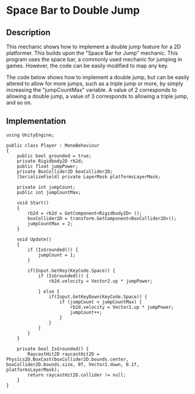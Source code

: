 # Space Bar to Double Jump

## Description
This mechanic shows how to implement a double jump feature for a 2D platformer. This builds upon the
"Space Bar for Jump" mechanic. This program uses the space bar, a commonly used mechanic for jumping
in games. However, the code can be easily modified to map any key. 

The code below shows how to implement a double jump, but can be easily altered to allow for more jumps,
such as a triple jump or more, by simply increasing the "jumpCountMax" variable. A value of 2 corresponds
to allowing a double jump, a value of 3 corresponds to allowing a triple jump, and so on.

## Implementation

    using UnityEngine;

    public class Player : MonoBehaviour
    {
        public bool grounded = true;
        private Rigidbody2D rb2d;
        public float jumpPower;
        private BoxCollider2D boxCollider2D;
        [SerializeField] private LayerMask platformsLayerMask;

        private int jumpCount;
        public int jumpCountMax;

        void Start()
        {
            rb2d = rb2d = GetComponent<Rigidbody2D> ();
            boxCollider2D = transform.GetComponent<BoxCollider2D>();
            jumpCountMax = 2;
        }

        void Update()
        {
            if (IsGrounded()) {
                jumpCount = 1;
            }

            if(Input.GetKey(KeyCode.Space)) {
                if (IsGrounded()) {
                    rb2d.velocity = Vector2.up * jumpPower;

                } else {
                    if(Input.GetKeyDown(KeyCode.Space)) {
                        if (jumpCount < jumpCountMax) {
                            rb2d.velocity = Vector2.up * jumpPower;
                            jumpCount++;
                        }
                    }
                }
            }
        }

        private bool IsGrounded() {
            RaycastHit2D raycastHit2D = Physics2D.BoxCast(boxCollider2D.bounds.center, boxCollider2D.bounds.size, 0f, Vector2.down, 0.1f, platformsLayerMask);
            return raycastHit2D.collider != null;
        }
    }
